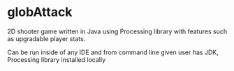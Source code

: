 # globAttack
2D shooter game written in Java using Processing library with features such as upgradable player stats.

Can be run inside of any IDE and from command line given user has JDK, Processing library installed locally
